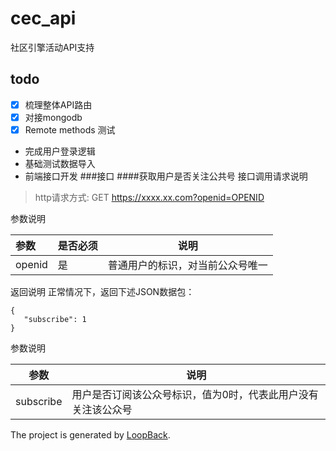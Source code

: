 # cec_api

社区引擎活动API支持


## todo

- [x] 梳理整体API路由
- [x] 对接mongodb
- [x] Remote methods 测试
- 完成用户登录逻辑
- 基础测试数据导入
- 前端接口开发
###接口
####获取用户是否关注公共号
接口调用请求说明
> http请求方式: GET https://xxxx.xx.com?openid=OPENID

参数说明

参数|是否必须|说明 
:----------- | :----------- | :-----------:
openid|是|普通用户的标识，对当前公众号唯一
返回说明
正常情况下，返回下述JSON数据包：
```
{
   "subscribe": 1
}
```
参数说明

| 参数 |说明 |
| --- | --- | 
|subscribe |用户是否订阅该公众号标识，值为0时，代表此用户没有关注该公众号  |  

The project is generated by [LoopBack](http://loopback.io).
